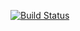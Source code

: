 [![Build Status](https://build.medixnetwork.com/buildStatus/icon?job=elastic-beanstalk-node)](https://build.medixnetwork.com/job/elastic-beanstalk-node/)
